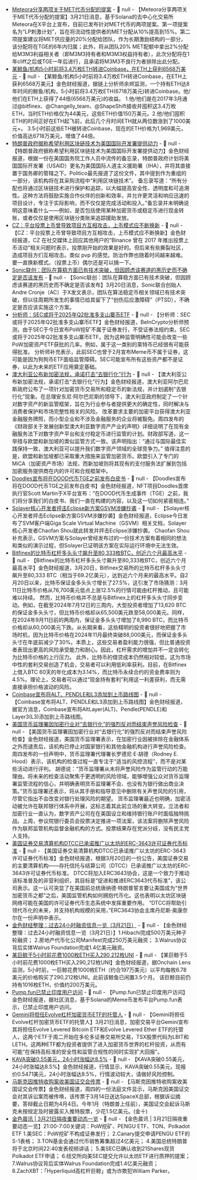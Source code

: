- [Meteora分享两项关于MET代币分配的提案](https://x.com/MeteoraAG/status/1902728297991242139) - 📰 null - 【Meteora分享两项关于MET代币分配的提案】3月21日消息，基于Solana的去中心化交易所Meteora在X平台上宣布，目前已发布针对MET代币的两项提案。第一项提案名为“LP刺激计划”，旨在将流动性提供者的MET分配从10%提高到15%。第二项提案建议将MET供应量的20%分配给团队，作为长期激励结构的一部分，该分配将在TGE的6年内归属；此外，将从团队20% MET配额中拿出2%分配给M3M3利益相关者（即M3M3持有者和M3M3权益持有者），此次分配将在1年cliff之后或TGE一年后进行，且承诺将M3M3不良行为者排除出此分配。
- [某鲸鱼/机构5小时前将3.4万枚ETH转进Coinbase，在ETH上获利6568万美元](https://x.com/EmberCN/status/1902889252259762219) - 📰 null - 【某鲸鱼/机构5小时前将3.4万枚ETH转进Coinbase，在ETH上获利6568万美元】金色财经报道，据链上分析师余烬监测，一个持有ETH达8年时间的鲸鱼/机构，5小时前将3.4万枚ETH(6718万美元)转进Coinbase。他/他们在ETH上获得了44倍(6568万美元)的收益。 
1.他/他们是在2017年3月通过@bitfinex、@Changelly_team、@ShapeShift接收并囤积这3.4万枚ETH，当时ETH价格仅为44美元，这些ETH价值150万美元。2.他/他们囤积ETH的时间正好在ETH起飞前，此后几个月时间ETH就从两位数涨到了1000美元+。 
3.5小时前这些ETH被转进Coinbase，现在的ETH价格为1,969美元，价值高达6718万美元，增值了44倍。
- [特朗普政府据称希望利用区块链技术为美国国际开发署提供动力](https://www.wired.com/story/trump-administration-usaid-blockchain/) - 📰 null - 【特朗普政府据称希望利用区块链技术为美国国际开发署提供动力】金色财经报道，根据一份在美国国务院工作人员中流传的备忘录，特朗普政府计划将美国国际开发署（USAID）更名为美国国际人道主义援助署（IHA），并将其直接置于国务卿的管辖之下。Politico最先报道了这份文件，其中提到作为重组的一部分，该机构将在其采购流程中“利用区块链技术”。 
备忘录写道：“所有分配也将通过区块链技术进行保护和追踪，以大幅提高安全性、透明度和可追溯性。这种方法将鼓励实施合作伙伴的创新和效率，并允许更灵活和响应迅速的项目设计，专注于实际影响，而不仅仅是完成活动和投入。”备忘录并未明确说明这意味着什么——例如，是否包括使用某种加密货币或稳定币进行现金转账，或者仅仅是使用区块链分类账来追踪援助发放。
- [CZ：平台投票上币曾导致项目方互相攻击，上币模式应不断换新](https://x.com/cz_binance/status/1902786653955166566) - 📰 null - 【CZ：平台投票上币曾导致项目方互相攻击，上币模式应不断换新】金色财经报道，CZ 在社交媒体上回应其他用户的“Binance 曾在 2017 年推出投票上币活动”相关问题时表示，投票刚开始的效果是好的。但后来有些撕裂社区，造成项目方们互相攻击。类似 pvp 的感觉。防治作弊也随着时间越来越难。要一直换新模式。（投票上币）偶尔还是可以搞一下。
- [Sonic联创：团队在算稳方面已有技术突破，但因顾虑该赛道的黑历史而不确定是否该发布](https://x.com/AndreCronjeTech/status/1902878781607391540) - 📰 null - 【Sonic联创：团队在算稳方面已有技术突破，但因顾虑该赛道的黑历史而不确定是否该发布】3月20日消息，Sonic联合创始人Andre Cronje（AC）于X发文表示，团队在算法稳定币相关领域已有技术突破，但以往周期所发生的事情已给其留下了“创伤后应激障碍”（PTSD），不确定是否应该实施这个方案。
- [分析师：SEC或将于2025年Q2批准多支山寨币ETF](https://beincrypto.com/sec-might-approve-multiple-altcoin-etfs-in-q2/) - 📰 null - 【分析师：SEC或将于2025年Q2批准多支山寨币ETF】金色财经报道，BeInCrypto分析师预测，由于SEC于今日宣布PoW挖矿不属于证券发行，不受证券法规约束。SEC或将于2025年Q2批准多支山寨币ETF。因为这种监管明确性可能会改变一些PoW加密资产ETF获批的几率。例如，属于这一类别的莱特币已经很有可能获得批准。 
分析师补充表示，此前SEC也曾于2月宣布Meme币不属于证券，这可能是因为狗狗币ETF面临监管障碍。SEC可能宣布所有这些资产都不是证券，以此为未来的ETF应用奠定基础。
- [澳大利亚公布新加密法规，承诺打击“去银行化”行为](https://decrypt.co/311035/australia-unveils-new-crypto-regulations-pledges-action-debanking) - 📰 null - 【澳大利亚公布新加密法规，承诺打击“去银行化”行为】金色财经报道，澳大利亚阿尔巴尼斯政府公布了一项针对加密货币交易所和稳定币的新法规，并计划遏制“去银行化”现象。在总理安东尼·阿尔巴尼斯的领导下，澳大利亚政府制定了一个针对数字资产的新监管框架，旨在为行业参与者提供更大的确定性，同时解决与消费者保护和市场完整性相关的风险。 
改革要求主要的加密平台获得澳大利亚金融服务牌照，而小型企业和不涉及金融服务的企业将被豁免。周四发布的《财政部关于发展创新型澳大利亚数字资产产业的声明》详细说明了在现有金融服务法下对数字资产平台和支付稳定币进行监管的计划。财政部写道，这一举措与欧盟和新加坡的类似监管方式一致。该声明指出：“通过与国际最佳实践保持一致，澳大利亚可以提升我们数字资产领域的全球竞争力。” 
值得注意的是，欧盟和新加坡都已采取重大措施来监管加密货币。欧盟引入了专门的MiCA（加密资产市场）法规，而新加坡则将其现有的支付服务法扩展到包括加密服务提供商在内的许可和合规框架中。
- [Doodles宣布将在DOOD代币TGE之前发布白皮书](https://x.com/burnttoast/status/1902410369873690855) - 📰 null - 【Doodles宣布将在DOOD代币TGE之前发布白皮书】金色财经报道，NFT项目Doodles首席执行官Scott Martin于X平台宣布：“在DOOD代币生成事件（TGE）之前，我们将分享我们的白皮书、我们一直在构建的内容，以及这一切如何紧密相连。”
- [Solayer核心开发者抨击Eclipse新方案GSVM涉嫌抄袭](https://x.com/shoucccc/status/1902772820515651688) - 📰 null - 【Solayer核心开发者抨击Eclipse新方案GSVM涉嫌抄袭】金色财经报道，Eclipse今日发布了SVM客户端Giga Scale Virtual Machine（GSVM）相关文档，Solayer核心开发者Chaofan Shou就此转发并抨击Eclipse涉嫌抄袭。 
Chaofan Shou补充表示，GSVM方案与Solayer曾经发布过的一份技术方案有着相同的想法和类似的演示过程，但Solayer已证明该方案在实际运行环境中无法生效。
- [Bitfinex的比特币杠杆多头头寸飙升至80,333枚BTC，创近六个月最高水平]() - 📰 null - 【Bitfinex的比特币杠杆多头头寸飙升至80,333枚BTC，创近六个月最高水平】金色财经报道，3月20日，Bitfinex交易所的比特币杠杆多头头寸飙升至80,333 BTC（相当于69.2亿美元），达到近六个月来的最高水平。自2月20日以来，比特币保证金多头头寸增长了27.5%，这引发了市场猜测：3月11日比特币价格从76,700美元低点上涨12.5%的行情可能由杠杆推动，且可能难以持续。 
然而，比特币价格并不总是与Bitfinex上的杠杆多头头寸同步变动。例如，在截至2024年7月12日的三周内，大型投资者增加了13,620 BTC的保证金多头头寸，但比特币价格却从65,500美元跌至58,000美元。同样，在2024年9月11日前的两周内，保证金多头头寸增加了8,990 BTC，而比特币价格却从60,000美元下跌。从长期来看，这些精明的投资者很好地把握了市场时机，因为比特币价格在2024年11月最终突破88,000美元，而保证金多头头寸在年底前减少了30%。本质上，这些交易者盈利能力很强，但比普通投资者表现出更高的风险承受能力和耐心。因此，杠杆需求的增加并不一定会转化为比特币价格的上行压力。 
此外，比特币的借贷成本仍然相对较低，这为市场中性的套利交易创造了机会，交易者可以利用低利率获利。目前，在Bitfinex上借入BTC 60天的年化成本为3.14%，而比特币永续合约的资金费率则为4.5%。理论上，交易者可以通过“现金持有套利”利用这一利差获利，而无需直接承担价格波动的风险。
- [Coinbase宣布将ALT、PENDLE和L3添加到上币路线图](https://x.com/CoinbaseAssets/status/1902795203762851929) - 📰 null - 【Coinbase宣布将ALT、PENDLE和L3添加到上币路线图】金色财经报道，据官方消息，Coinbase宣布将AltLayer(ALT)、Pendle(PENDLE)和Layer3(L3)添加到上币路线图。
- [美国货币监理署因加密行业对“去银行化”的强烈反对而结束声誉风险检查](https://www.theblock.co/post/347391/occ-ends-reputation-risk-examinations-amid-backlash-from-the-crypto-industry-over-debanking) - 📰 null - 【美国货币监理署因加密行业对“去银行化”的强烈反对而结束声誉风险检查】金色财经报道，美国货币监理署表示，在加密行业因被排除在金融体系之外而谴责后，该机构已停止对国家银行和其他金融机构进行声誉风险检查。周四发布的一份声明中，货币监理署代理署长罗德尼·E·胡德（Rodney E. Hood）表示，该机构的检查过程一直专注于“适当的风控流程”，而不是对某些活动进行评判。 
胡德说：“货币监理署从未将声誉风险作为监管行动的万能理由。将未来的检查活动聚焦于更透明的风险领域，能够增强公众对货币监理署监管流程的信心，并明确表明货币监理署不会、也没有为银行做出商业决策。”货币监理署还表示，将从其手册和指导意见中删除有关声誉风险的引用，尽管它指出不会改变对银行处理风险的期望。 
货币监理署最近也明确，加密活动被允许在联邦银行体系中开展，这标志着其此前立场的重大转变。立法者和加密行业一直认为，数字资产公司在在美国设立和维持银行账户时面临独特挑战。上周，参议院银行委员会投票决定推进一项法案，该法案将删除声誉风险作为联邦监管机构监督金融机构的方式。投票结果存在党派分歧，没有民主党人支持。
- [美国证券交易清算机构DTCC已承诺推广以太坊的ERC-3643许可证券代币标准]() - 📰 null - 【美国证券交易清算机构DTCC已承诺推广以太坊的ERC-3643许可证券代币标准】金色财经报道，根据3月20日的一份公告，美国证券交易的主要清算机构——存托信托与结算公司（DTCC）已承诺推广以太坊的ERC-3643许可证券代币标准。 
DTCC将加入ERC3643协会，这是一个致力于推动该标准普及的非营利组织，其目标是“促进和推进ERC3643代币标准”，该公司表示。这一认可突显了在美国前总统唐纳德·特朗普誓言要让美国成为“世界加密货币之都”之后，美国监管机构如何拥抱代币化。这也表明以太坊区块链网络可能在美国的许可证券代币生态系统中发挥重要作用。 
“DTCC将帮助引领代币化的未来，并支持机构规模的采用，”ERC3643协会主席丹尼斯·奥康奈尔在一份声明中表示。
- [金色财经整理：过去24小时融资信息一览（3月21日）]() - 📰 null - 【金色财经整理：过去24小时融资信息一览（3月21日）】1.Hibachi完成500万美元种子轮融资； 
2.房地产代币化公司Manifest完成250万美元融资； 
3.Walrus协议背后实体Walrus Foundation完成1.4亿美元融资。
- [某巨鲸于5小时前花费1000枚ETH买入290,212枚UNI](https://x.com/OnchainLens/status/1902870695392199116) - 📰 null - 【某巨鲸于5小时前花费1000枚ETH买入290,212枚UNI】金色财经报道，据Onchain Lens监测，5小时前，一巨鲸花费1000枚ETH（约合197万美元）以平均每枚6.78美元的价格购买了290,212枚UNI。此前该鲸鱼已闲置3.5个月。 
该巨鲸目前仍持有1016枚ETH，价值约200万美元。
- [Pump.fun已禁止印度用户访问](https://x.com/Regrets10x/status/1902759539625120070) - 📰 null - 【Pump.fun已禁止印度用户访问】金色财经报道，据社区消息，基于Solana的Meme币发布平台Pump.fun表示，已禁止印度用户访问。
- [Gemini将担任Evolve杠杆加密货币ETF的托管人](https://www.crowdfundinsider.com/2025/03/237557-digital-assets-firm-gemini-to-serve-as-custodian-for-evolves-levered-crypto-etfs/) - 📰 null - 【Gemini将担任Evolve杠杆加密货币ETF的托管人】3月21日消息，加密交易平台Gemini宣布其将担任Evolve Levered Bitcoin ETF和Evolve Levered Ether ETF的托管人，这两个ETF于周二开始在多伦多证券交易所交易，TSX股票代码为LBIT和LETH。这两种ETF都为投资者提供了进入加密货币世界的杠杆投资，从而有可能“在保持高标准的安全性和监管合规性的同时实现扩大回报”。
- [KAVA突破0.55美元，24小时涨幅达8.5%](https://www.coingecko.com/zh/%E6%95%B0%E5%AD%97%E8%B4%A7%E5%B8%81/kava) - 📰 null - 【KAVA突破0.55美元，24小时涨幅达8.5%】金色财经报道，行情显示，KAVA突破0.55美元，现报价0.5471美元，24小时涨幅达8.5%，行情波动较大，请做好风险控制。
- [马斯克因推特收购案收美国证交会传票]() - 📰 null - 【马斯克因推特收购案收美国证交会传票】金色财经报道，周四的一份法庭文件显示，马斯克因美国证交会对其诉讼案而被传唤，该传票于3月14日送达SpaceX总部，根据诉讼摘要，答辩截止日期为4月4日。今年1月（特朗普上任前），美国证交会起诉马斯克未按规定及时披露买入推特股票，少花1.5亿美元。(金十)
- [金色晨讯 | 3月21日隔夜重要动态一览]() - 📰 null - 【金色晨讯 | 3月21日隔夜重要动态一览】21:00-7:00关键词：PoW挖矿、PENGU ETF、TON、Polkadot ETF 
1.美SEC：PoW挖矿不构成证券发行； 
2.Canary提交申请PENGU ETF的S-1表格； 
3.TON基金会通过代币销售筹集超过4亿美元； 
4.美国总统特朗普将于北京时间22:40发表视频讲话； 
5.美SEC已确认收到21Shares现货Polkadot ETF申请； 
6.纽交所向美SEC提交允许以太坊ETF进行质押的提案； 
7.Walrus协议背后实体Walrus Foundation完成1.4亿美元融资； 
8.ZachXBT：「Hyperliquid高杠杆巨鲸」或为诈欺犯William Parker。
